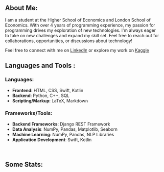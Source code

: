 ## About Me:

I am a student at the Higher School of Economics and London School of Economics. With over 4 years
of programming experience, my passion for programming drives my exploration of new technologies. I'm
always eager to take on new challenges and expand my skill set. Feel free to reach out for
collaborations, opportunities, or discussions about technology!

Feel free to connect with me on [LinkedIn](https://www.linkedin.com/in/evgeny-baulin-31b42926b/) or
explore my work on [Kaggle](https://www.kaggle.com/evgeny1928)

## Languages and Tools :

### Languages:

- **Frontend**: HTML, CSS, Swift, Kotlin
- **Backend**: Python, C++, SQL
- **Scripting/Markup**: LaTeX, Markdown

### Frameworks/Tools:

- **Backend Frameworks**: Django REST Framework
- **Data Analysis**: NumPy, Pandas, Matplotlib, Seaborn
- **Machine Learning**: NumPy, Pandas, NLP Libraries
- **Application Development**: Swift, Kotlin

<div>
    <img src="https://github-readme-stats.vercel.app/api/top-langs/?username=EvgenyBaulin&layout=compact&theme=vue-dark&hide_border=true&hide_title=true" alt=""/>&nbsp;
</div>

## Some Stats:

<div>
    <img src="https://github-profile-summary-cards.vercel.app/api/cards/profile-details?username=EvgenyBaulin&theme=dark" alt=""/>&nbsp;
</div>
